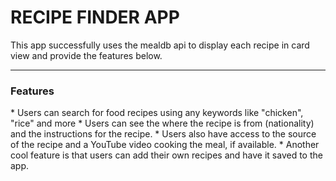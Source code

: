 # <b>RECIPE FINDER APP</b>

This app successfully uses the mealdb api to display each recipe in card view and provide the features below. 

<hr>

<h3><b>Features</b></h3>
* Users can search for food recipes using any keywords like "chicken", "rice" and more
* Users can see the where the recipe is from (nationality) and the instructions for the recipe. 
* Users also have access to the source of the recipe and a YouTube video cooking the meal, if available.
* Another cool feature is that users can add their own recipes and have it saved to the app.

